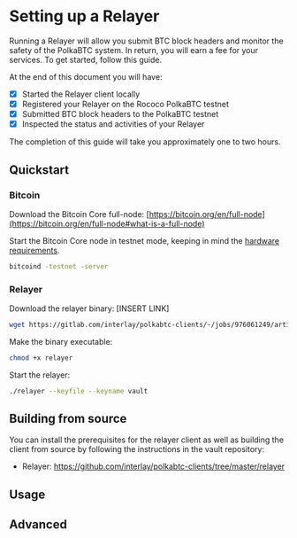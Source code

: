 # Setting up a Relayer

Running a Relayer will allow you submit BTC block headers and monitor the safety of the PolkaBTC system.
In return, you will earn a fee for your services.
To get started, follow this guide.

At the end of this document you will have:

- [x] Started the Relayer client locally
- [x] Registered your Relayer on the Rococo PolkaBTC testnet
- [x] Submitted BTC block headers to the PolkaBTC testnet
- [x] Inspected the status and activities of your Relayer

The completion of this guide will take you approximately one to two hours.

## Quickstart

### Bitcoin

Download the Bitcoin Core full-node: [https://bitcoin.org/en/full-node](https://bitcoin.org/en/full-node#what-is-a-full-node)

Start the Bitcoin Core node in testnet mode, keeping in mind the [hardware requirements](https://bitcoin.org/en/full-node#minimum-requirements).

```sh
bitcoind -testnet -server
```

### Relayer

Download the relayer binary: [INSERT LINK]

```sh
wget https://gitlab.com/interlay/polkabtc-clients/-/jobs/976061249/artifacts/raw/binaries/relayer
```

Make the binary executable:

```sh
chmod +x relayer
```

Start the relayer:

```sh
./relayer --keyfile --keyname vault
```


## Building from source

You can install the prerequisites for the relayer client as well as building the client from source by following the instructions in the vault repository:

- Relayer: https://github.com/interlay/polkabtc-clients/tree/master/relayer

## Usage

## Advanced
